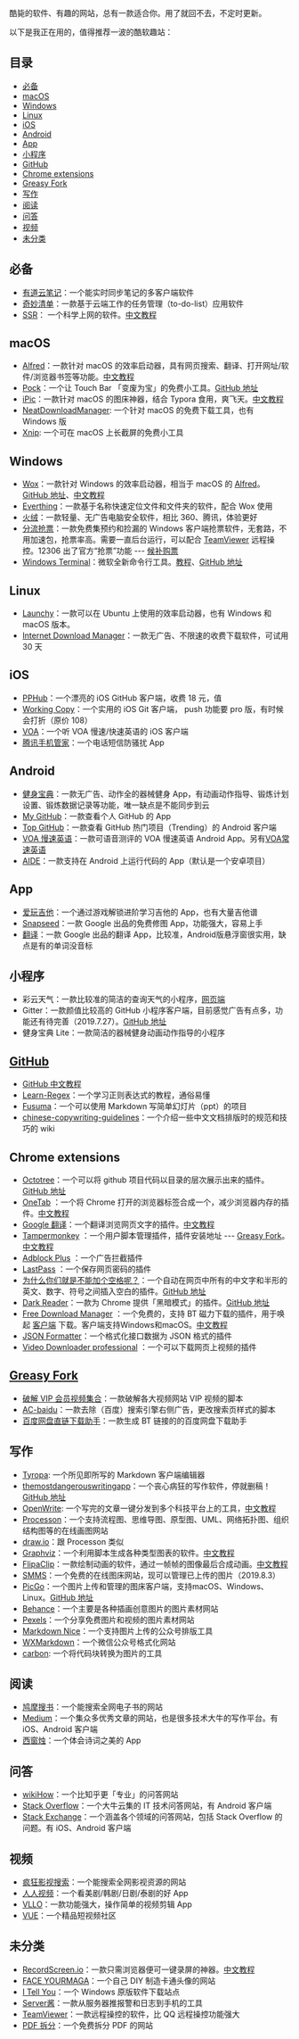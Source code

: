酷毙的软件、有趣的网站，总有一款适合你。用了就回不去，不定时更新。

<!--注：由于微信不允许外部链接，你需要点击页尾左下角的「阅读原文」，才能访问文中的链接。 你可以在公众号菜单栏「工具」处找到最新版，也可以直接回复「酷软趣站」；或关注 GitHub 项目：-->
<!--```-->
<!--https://github.com/DeppWang/cool-software-fun-website-->
<!--```-->
以下是我正在用的，值得推荐一波的酷软趣站：

## 目录

- [必备](#必备)
- [macOS](#macOS)
- [Windows](#Windows)
- [Linux](#Linux)
- [iOS](#iOS)
- [Android](#Android)
- [App](#App)
- [小程序](#小程序)
- [GitHub](#GitHub)
- [Chrome extensions](#Chrome-extensions)
- [Greasy Fork](#Greasy-Fork)
- [写作](#写作)
- [阅读](#阅读)
- [问答](#问答)
- [视频](#视频)
- [未分类](#未分类)

## 必备

- [有道云笔记](https://note.youdao.com/)：一个能实时同步笔记的多客户端软件
- [奇妙清单](https://www.wunderlist.com/zh/)：一款基于云端工作的任务管理（to-do-list）应用软件
- [SSR](https://netboost.co/login?referrer=user)： 一个科学上网的软件。[中文教程](https://github.com/DeppWang/ShadowsocksR-download)

## macOS

- [Alfred](https://www.alfredapp.com/)：一款针对 macOS 的效率启动器，具有网页搜索、翻译、打开网址/软件/浏览器书签等功能。[中文教程](https://www.jianshu.com/p/e9f3352c785f)
- [Pock](https://pock.dev/)：一个让 Touch Bar 「变废为宝」的免费小工具。[GitHub 地址](https://github.com/pigigaldi/Pock)
- [iPic](https://apps.apple.com/cn/app/ipic-markdown-图床-文件上传工具/id1101244278?mt=12)：一款针对 macOS 的图床神器，结合 Typora 食用，爽飞天。[中文教程](https://sspai.com/post/34756)
- [NeatDownloadManager](https://www.neatdownloadmanager.com/index.php/en/): 一个针对 macOS 的免费下载工具，也有 Windows 版
- [Xnip](http://zh.xnipapp.com/): 一个可在 macOS 上长截屏的免费小工具

## Windows

- [Wox](http://wox.one)：一款针对 Windows 的效率启动器，相当于 macOS 的 [Alfred](https://www.alfredapp.com/)。[GitHub 地址](https://github.com/Wox-launcher/Wox)、[中文教程](https://depp.wang/2018/09/17/IDEA-ShadowsocksR-Wunderlist-Wox/#Wox%EF%BC%88Windows%E6%95%88%E7%8E%87%E5%90%AF%E5%8A%A8%E5%99%A8%EF%BC%89)
- [Everthing](https://www.voidtools.com/zh-cn/)：一款基于名称快速定位文件和文件夹的软件，配合 Wox 使用
- [火绒](https://www.huorong.cn/)：一款轻量、无广告电脑安全软件，相比 360、腾讯，体验更好
- [分流抢票](https://www.bypass.cn/)：一款免费集预约和捡漏的 Windows 客户端抢票软件，无套路，不用加速包，抢票率高。需要一直后台运行，可以配合 [TeamViewer](https://www.teamviewer.cn/cn/) 远程操控。12306 出了官方“抢票”功能 --- [候补购票](https://www.12306.cn/mormhweb/zxdt/201905/t20190521_22980.html)
- [Windows Terminal](https://www.microsoft.com/en-us/p/windows-terminal-preview/9n0dx20hk701?activetab=pivot%3Aoverviewtab)：微软全新命令行工具。[教程](https://devblogs.microsoft.com/commandline/windows-terminal-preview-v0-3-release/)、[GitHub 地址](https://github.com/microsoft/terminal)

## Linux

- [Launchy](https://www.launchy.net/)：一款可以在 Ubuntu 上使用的效率启动器，也有 Windows 和 macOS 版本。
- [Internet Download Manager](https://www.internetdownloadmanager.com/)：一款无广告、不限速的收费下载软件，可试用 30 天

## iOS

- [PPHub](https://apps.apple.com/cn/app/pphub-for-github-%E5%BC%80%E5%8F%91%E8%80%85%E5%BF%85%E5%A4%87/id1314212521)：一个漂亮的 iOS GitHub 客户端，收费 18 元，值
- [Working Copy](https://workingcopyapp.com/)：一个实用的 iOS Git 客户端， push 功能要 pro 版，有时候会打折（原价 108）
- [VOA](https://apps.apple.com/cn/app/voa%E6%85%A2%E9%80%9F%E8%8B%B1%E8%AF%AD-voa%E6%AF%8F%E6%97%A5%E8%8B%B1%E8%AF%AD%E5%90%AC%E5%8A%9B/id576745090)：一个听 VOA 慢速/快速英语的 iOS 客户端
- [腾讯手机管家](https://apps.apple.com/cn/app/%E8%85%BE%E8%AE%AF%E6%89%8B%E6%9C%BA%E7%AE%A1%E5%AE%B6-%E7%94%B5%E8%AF%9D%E7%9F%AD%E4%BF%A1%E9%98%B2%E9%AA%9A%E6%89%B0%E4%B8%93%E5%AE%B6/id439638720)：一个电话短信防骚扰 App

<!--### [GitHawk](#GitHawk)-->
<!--* 一个接收GitHub消息的 iOS客户端，个人感觉没有邮件及时，通知功能有点不好使-->

## Android

- [健身宝典](https://www.wandoujia.com/apps/399479)：一款无广告、动作全的器械健身 App，有动画动作指导、锻炼计划设置、锻炼数据记录等功能，唯一缺点是不能同步到云
- [My GitHub](http://www.appchina.com/app/me.majiajie.mygithub)：一款查看个人 GitHub 的 App
- [Top GitHub](https://apkgk.com/com.mmazzarolo.dev.topgithub)：一款查看 GitHub 热门项目（Trending）的 Android 客户端
- [VOA 慢速英语](https://www.wandoujia.com/apps/27475)：一款可语音测评的 VOA 慢速英语 Android App。另有[VOA常速英语](https://android.myapp.com/myapp/detail.htm?apkName=com.iyuba.CSvoa&ADTAG=mobile)
- [AIDE](https://www.android-ide.com/)：一款支持在 Android 上运行代码的 App（默认是一个安卓项目）

## App

- [爱玩吉他](http://iguitar.immusician.com/)：一个通过游戏解锁进阶学习吉他的 App，也有大量吉他谱
- [Snapseed](https://snapseed.online/)：一款 Google 出品的免费修图 App，功能强大，容易上手
- [翻译](https://translate.google.cn/)：一款 Google 出品的翻译 App，比较准，Android版悬浮窗很实用，缺点是有的单词没音标

## 小程序

- 彩云天气：一款比较准的简洁的查询天气的小程序，[网页端](http://www.caiyunapp.com/map/)
- Gitter：一款颜值比较高的 GitHub 小程序客户端，目前感觉广告有点多，功能还有待完善（2019.7.27）。[GitHub 地址](https://github.com/huangjianke/Gitter)
- 健身宝典 Lite：一款简洁的器械健身动画动作指导的小程序

## [GitHub](https://github.com/)

- [GitHub 中文教程](https://help.github.com/cn)
- [Learn-Regex](https://github.com/ziishaned/learn-regex/blob/master/translations/README-cn.md)：一个学习正则表达式的教程，通俗易懂
- [Fusuma](https://github.com/hiroppy/fusuma)：一个可以使用 Markdown 写简单幻灯片（ppt）的项目
- [chinese-copywriting-guidelines](https://github.com/sparanoid/chinese-copywriting-guidelines)：一个介绍一些中文文档排版时的规范和技巧的 wiki

## Chrome extensions

- [Octotree](https://chrome.google.com/webstore/detail/octotree/bkhaagjahfmjljalopjnoealnfndnagc)：一个可以将 github 项目代码以目录的层次展示出来的插件。[GitHub 地址](https://github.com/ovity/octotree)
- [OneTab](https://chrome.google.com/webstore/detail/onetab/chphlpgkkbolifaimnlloiipkdnihall) ：一个将 Chrome 打开的浏览器标签合成一个，减少浏览器内存的插件。[中文教程](https://github.com/DeppWang/Chrome-extensions#1onetab-%E4%B8%8B%E8%BD%BD)
- [Google 翻译](https://chrome.google.com/webstore/detail/google-translate/aapbdbdomjkkjkaonfhkkikfgjllcleb)：一个翻译浏览网页文字的插件。[中文教程](https://github.com/DeppWang/Chrome-extensions#2google%E7%BF%BB%E8%AF%91-%E4%B8%8B%E8%BD%BD)
- [Tampermonkey](https://chrome.google.com/webstore/detail/tampermonkey/dhdgffkkebhmkfjojejmpbldmpobfkfo?utm_source=chrome-ntp-icon) ：一个用户脚本管理插件，插件安装地址 --- [Greasy Fork](https://greasyfork.org/zh-CN)。[中文教程](https://github.com/DeppWang/Chrome-extensions#3tampermonkey-%E4%B8%8B%E8%BD%BD)
- [Adblock Plus](https://chrome.google.com/webstore/detail/adblock-plus/cfhdojbkjhnklbpkdaibdccddilifddb?utm_source=chrome-ntp-icon) ：一个广告拦截插件
- [LastPass](https://chrome.google.com/webstore/detail/lastpass-free-password-ma/hdokiejnpimakedhajhdlcegeplioahd?utm_source=chrome-ntp-icon) ：一个保存网页密码的插件
- [为什么你们就是不能加个空格呢？](https://chrome.google.com/webstore/detail/%E7%82%BA%E4%BB%80%E9%BA%BC%E4%BD%A0%E5%80%91%E5%B0%B1%E6%98%AF%E4%B8%8D%E8%83%BD%E5%8A%A0%E5%80%8B%E7%A9%BA%E6%A0%BC%E5%91%A2%EF%BC%9F/paphcfdffjnbcgkokihcdjliihicmbpd/reviews)：一个自动在网页中所有的中文字和半形的英文、数字、符号之间插入空白的插件。[GitHub 地址](https://github.com/vinta/pangu.js)
- [Dark Reader](https://chrome.google.com/webstore/detail/dark-reader/eimadpbcbfnmbkopoojfekhnkhdbieeh)：一款为 Chrome 提供「黑暗模式」的插件。[GitHub 地址](https://github.com/darkreader/darkreader)
- [Free Download Manager](https://chrome.google.com/webstore/detail/free-download-manager/ahmpjcflkgiildlgicmcieglgoilbfdp?utm_source=chrome-ntp-icon) ：一个免费的，支持 BT 磁力下载的插件，用于唤起 [客户端](https://www.freedownloadmanager.org/zh/download.htm) 下载。客户端支持Windows和macOS。[中文教程](https://github.com/DeppWang/Chrome-extensions#4free-download-manager-%E4%B8%8B%E8%BD%BD)
- [JSON Formatter](https://chrome.google.com/webstore/detail/json-formatter/bcjindcccaagfpapjjmafapmmgkkhgoa?utm_source=chrome-ntp-icon)：一个格式化接口数据为 JSON 格式的插件
- [Video Downloader professional](https://chrome.google.com/webstore/detail/video-downloader-professi/jpaglkhbmbmhlnpnehlffkgaaapoicnk?utm_source=chrome-ntp-icon) ：一个可以下载网页上视频的插件

## [Greasy Fork](https://greasyfork.org/zh-CN)

- [破解 VIP 会员视频集合](https://greasyfork.org/zh-CN/scripts/27530-%E7%A0%B4%E8%A7%A3vip%E4%BC%9A%E5%91%98%E8%A7%86%E9%A2%91%E9%9B%86%E5%90%88)：一款破解各大视频网站 VIP 视频的脚本
- [AC-baidu](https://greasyfork.org/en/scripts/14178-ac-baidu-%E9%87%8D%E5%AE%9A%E5%90%91%E4%BC%98%E5%8C%96%E7%99%BE%E5%BA%A6%E6%90%9C%E7%8B%97%E8%B0%B7%E6%AD%8C%E6%90%9C%E7%B4%A2-%E5%8E%BB%E5%B9%BF%E5%91%8A-favicon-%E5%8F%8C%E5%88%97)：一款去除（百度）搜索引擎右侧广告，更改搜索页样式的脚本
- [百度网盘直链下载助手](https://greasyfork.org/zh-CN/scripts/39504-%E7%99%BE%E5%BA%A6%E7%BD%91%E7%9B%98%E7%9B%B4%E9%93%BE%E4%B8%8B%E8%BD%BD%E5%8A%A9%E6%89%8B)：一款生成 BT 链接的的百度网盘下载助手

## 写作

- [Tyropa](https://www.typora.io/): 一个所见即所写的 Markdown 客户端编辑器
- [themostdangerouswritingapp](https://www.squibler.io/writing-prompt-generator)：一个丧心病狂的写作软件，停就删稿！[GitHub 地址](https://github.com/maebert/themostdangerouswritingapp)
- [OpenWrite](https://www.openwrite.cn/): 一个写完的文章一键分发到多个科技平台上的工具，[中文教程](https://mp.weixin.qq.com/s/Tc0UtDwixLrJqgjwDzM9UQ)
- [Processon](https://www.processon.com/)：一个支持流程图、思维导图、原型图、UML、网络拓扑图、组织结构图等的在线画图网站
- [draw.io](https://www.draw.io/)：跟 Processon 类似
- [Graphviz](http://www.graphviz.org/)：一个利用脚本生成各种类型图表的软件。[中文教程](https://www.ibm.com/developerworks/cn/aix/library/au-aix-graphviz/index.html)
- [FlipaClip](https://support.flipaclip.us/)：一款绘制动画的软件，通过一帧帧的图像最后合成动画。[中文教程](https://mp.weixin.qq.com/s/ecznQk3G0KiGSquuH1vd1w)
- [SMMS](https://sm.ms/)：一个免费的在线图床网站，现可以管理已上传的图片（2019.8.3）
- [PicGo](https://molunerfinn.com/PicGo/)：一个图片上传和管理的图床客户端，支持macOS、Windows、Linux。[GitHub 地址](https://github.com/Molunerfinn/PicGo)
- [Behance](https://www.behance.net/)：一个主要是各种插画创意图片的图片素材网站
- [Pexels](https://www.pexels.com/)：一个分享免费图片和视频的图片素材网站
- [Markdown Nice](https://www.mdnice.com/)：一个支持图片上传的公众号排版工具
- [WXMarkdown](http://md.barretlee.com/)：一个微信公众号格式化网站
- [carbon](https://carbon.now.sh/): 一个将代码块转换为图片的工具

## 阅读

- [鸠摩搜书](https://www.jiumodiary.com/)：一个能搜索全网电子书的网站
- [Medium](https://medium.com/)：一个集众多优秀文章的网站，也是很多技术大牛的写作平台。有 iOS、Android 客户端
- [西窗烛](http://www.xcz.im/)：一个体会诗词之美的 App

## 问答

- [wikiHow](https://zh.wikihow.com/%E9%A6%96%E9%A1%B5)：一个比知乎更「专业」的问答网站
- [Stack Overflow](https://stackoverflow.com/)：一个大牛云集的 IT 技术问答网站，有 Android 客户端
- [Stack Exchange](https://stackexchange.com/)：一个涵盖各个领域的问答网站，包括 Stack Overflow 的问题。有 iOS、Android 客户端

## 视频

- [疯狂影视搜索](http://ifkdy.com/)：一个能搜索全网影视资源的网站
- [人人视频](https://rr.tv/)：一个看美剧/韩剧/日剧/泰剧的好 App
- [VLLO](https://www.google.com/search?q=VLLO)：一款功能强大，操作简单的视频剪辑 App
- [VUE](https://vuevideo.net/)：一个精品短视频社区

## 未分类

- [RecordScreen.io](https://recordscreen.io/)：一款只需浏览器便可一键录屏的神器。[中文教程](https://mp.weixin.qq.com/s/n3xwbwrEP3fC7KW5HEeDRQ)
- [FACE YOURMAGA](https://www.faceyourmanga.com/)：一个自己 DIY 制造卡通头像的网站
- [I Tell You](http://msdn.itellyou.cn/)：一个 Windows 原版软件下载站点
- [Server酱](http://sc.ftqq.com/3.version)：一款从服务器推报警和日志到手机的工具
- [TeamViewer](https://www.teamviewer.cn/cn/)：一款远程操控的软件，比 QQ 远程操控功能强大
- [PDF 拆分](https://smallpdf.com/split-pdf)：一个免费拆分 PDF 的网站